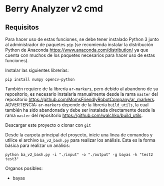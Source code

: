 ﻿Berry Analyzer v2 cmd
=====================
Requisitos
-------------------------
Para hacer uso de estas funciones, se debe tener instalado Python 3 junto al administrador de paquetes `pip` (se recomienda instalar la distribución Python de Anaconda <https://www.anaconda.com/distribution/> ya que cuenta con muchos de los paquetes necesarios para hacer uso de estas funciones).

Instalar las siguientes librerías:

`pip install numpy opencv-python`

También requiere de la librería `ar-markers`, pero debido al abandono de su repositorio, es necesario instalarla manualmente desde la rama `master` del repositorio <https://github.com/MomsFriendlyRobotCompany/ar_markers>. ADVERTENCIA: `ar-markers` depende de la librería `build_utils`, la cual también ha sido abandonada y debe ser instalada directamente desde la rama `master` del repositorio <https://github.com/walchko/build_utils>.

Descargar este proyecto o clonar con `git`

Desde la carpeta principal del proyecto, inicie una linea de comandos y utilice el archivo `ba_v2_bash.py` para realizar los análisis. Esta es la forma básica para realizar un análisis:

`python ba_v2_bash.py -i "./input" -o "./output" -g bayas -k "test2 test3"`

Organos posibles:
- bayas
